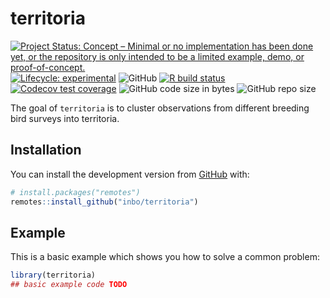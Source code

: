 
<!-- README.md is generated from README.Rmd. Please edit that file -->

# territoria

<!-- badges: start -->

[![Project Status: Concept – Minimal or no implementation has been done
yet, or the repository is only intended to be a limited example, demo,
or
proof-of-concept.](https://www.repostatus.org/badges/latest/concept.svg)](https://www.repostatus.org/#concept)
[![Lifecycle:
experimental](https://img.shields.io/badge/lifecycle-experimental-orange.svg)](https://lifecycle.r-lib.org/articles/stages.html#experimental)
![GitHub](https://img.shields.io/github/license/inbo/territoria) [![R
build
status](https://github.com/inbo/territoria/workflows/check%20package%20on%20main/badge.svg)](https://github.com/inbo/territoria/actions)
[![Codecov test
coverage](https://codecov.io/gh/inbo/territoria/branch/main/graph/badge.svg)](https://codecov.io/gh/inbo/territoria?branch=main)
![GitHub code size in
bytes](https://img.shields.io/github/languages/code-size/inbo/territoria.svg)
![GitHub repo
size](https://img.shields.io/github/repo-size/inbo/territoria.svg)
<!-- badges: end -->

The goal of `territoria` is to cluster observations from different
breeding bird surveys into territoria.

## Installation

You can install the development version from
[GitHub](https://github.com/) with:

``` r
# install.packages("remotes")
remotes::install_github("inbo/territoria")
```

## Example

This is a basic example which shows you how to solve a common problem:

``` r
library(territoria)
## basic example code TODO
```
